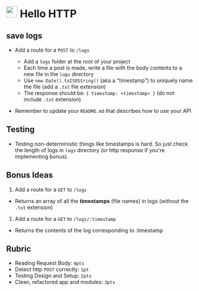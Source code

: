 <img src="https://cloud.githubusercontent.com/assets/478864/22186847/68223ce6-e0b1-11e6-8a62-0e3edc96725e.png" width=30> Hello HTTP
======

## save logs

* Add a route for a `POST` to `/logs`
  * Add a `logs` folder at the root of your project
  * Each time a post is made, write a file with the body contents to a new file in the `logs` directory
  * Use `new Date().toISOString()` (aka a "timestamp") to uniquely name the file (add a `.txt` file extension)
  * The response should be: `{ timestamp: <timestamp> }` (do not include `.txt` extension)

* Remember to update your `README.md` that describes how to use your API 

## Testing

* Testing non-deterministic things like timestamps is hard. So just check the length of logs in `logs` directory 
(or http response if you're implementing bonus).

## Bonus Ideas

1. Add a route for a `GET` to `/logs`
  * Returns an array of all the **timestamps** (file names) in logs (without the `.txt` extension)

1. Add a route for a `GET` to `/logs/:timestamp`
  * Returns the contents of the log corresponding to :timestamp

## Rubric

* Reading Request Body: `4pts`
* Detect http `POST` correctly: `1pt`
* Testing Design and Setup: `2pts`
* Clean, refactored app and modules: `3pts`
